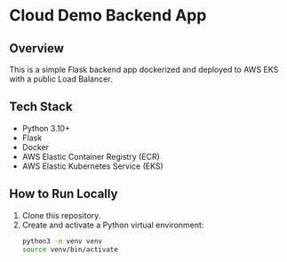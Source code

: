# Cloud Demo Backend App

## Overview
This is a simple Flask backend app dockerized and deployed to AWS EKS with a public Load Balancer.

## Tech Stack
- Python 3.10+
- Flask
- Docker
- AWS Elastic Container Registry (ECR)
- AWS Elastic Kubernetes Service (EKS)

## How to Run Locally
1. Clone this repository.
2. Create and activate a Python virtual environment:
   ```bash
   python3 -m venv venv
   source venv/bin/activate

